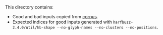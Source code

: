 This directory contains:

* Good and bad inputs copied from [corpus](https://github.com/yeslogic/corpus).
* Expected indices for good inputs generated with `harfbuzz-2.4.0/util/hb-shape --no-glyph-names --no-clusters --no-positions`.
